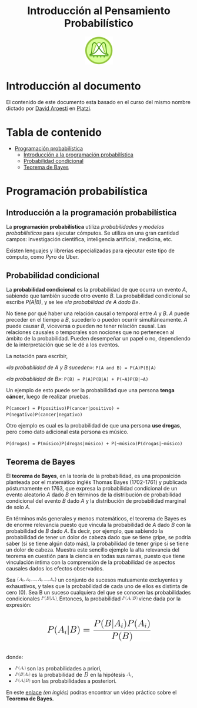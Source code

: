 <div align="center">
  <h1>Introducción al Pensamiento Probabilístico</h1>
</div>

<div align="center"> 
  <img src="readme_img/logo-curso.webp" width="15%">
</div>

# Introducción al documento

El contenido de este documento esta basado en el curso del mismo nombre dictado por [David Aroesti](https://github.com/jdaroesti) en [Platzi](https://platzi.com/r/karlbehrens/).

# Tabla de contenido
- [Programación probabilística](#Programación-probabilística)
    - [Introducción a la programación probabilística](#Introducción-a-la-programación-probabilística)
    - [Probabilidad condicional](#Probabilidad-condicional)
    - [Teorema de Bayes](#Teorema-de-Bayes)

# Programación probabilística

## Introducción a la programación probabilística

La **programación probabilística** utiliza _probabilidades_ y _modelos probabilísticos_ para ejecutar cómputos. Se utiliza en una gran cantidad campos: investigación científica, inteligencia artificial, medicina, etc.

Existen lenguajes y librerías especializadas para ejecutar este tipo de cómputo, como _Pyro_ de Uber.

## Probabilidad condicional

La **probabilidad condicional** es la probabilidad de que ocurra un evento _A_, sabiendo que también sucede otro evento _B_. La probabilidad condicional se escribe _P(A|B)_, y se lee _«la probabilidad de A dado B»_.

No tiene por qué haber una relación causal o temporal entre _A_ y _B_. _A_ puede preceder en el tiempo a _B_, sucederlo o pueden ocurrir simultáneamente. _A_ puede causar _B_, viceversa o pueden no tener relación causal. Las relaciones causales o temporales son nociones que no pertenecen al ámbito de la probabilidad. Pueden desempeñar un papel o no, dependiendo de la interpretación que se le dé a los eventos.

La notación para escribir,

_«la probabilidad de A y B suceden»_: `P(A and B) = P(A)P(B|A)`

_«la probabilidad de B»_: `P(B) = P(A)P(B|A) + P(~A)P(B|~A)`

Un ejemplo de esto puede ser la probabilidad que una persona **tenga cáncer**, luego de realizar pruebas.

`P(cancer) = P(positivo)P(cancer|positivo) + P(negativo)P(cancer|negativo)`

Otro ejemplo es cual es la probabilidad de que una persona **use drogas**, pero como dato adicional esta persona es músico.

`P(drogas) = P(músico)P(drogas|músico) + P(~músico)P(drogas|~músico)`

## Teorema de Bayes

El **teorema de Bayes**, en la teoría de la probabilidad, es una proposición planteada por el matemático inglés Thomas Bayes (1702-1761)​ y publicada póstumamente en 1763,​ que expresa la probabilidad condicional de un evento aleatorio _A_ dado _B_ en términos de la distribución de probabilidad condicional del evento _B_ dado _A_ y la distribución de probabilidad marginal de solo _A_.

En términos más generales y menos matemáticos, el teorema de Bayes es de enorme relevancia puesto que vincula la probabilidad de _A_ dado _B_ con la probabilidad de _B_ dado _A_. Es decir, por ejemplo, que sabiendo la probabilidad de tener un dolor de cabeza dado que se tiene gripe, se podría saber (si se tiene algún dato más), la probabilidad de tener gripe si se tiene un dolor de cabeza. Muestra este sencillo ejemplo la alta relevancia del teorema en cuestión para la ciencia en todas sus ramas, puesto que tiene vinculación íntima con la comprensión de la probabilidad de aspectos causales dados los efectos observados.

Sea <img src="readme_img/conjunto-a1-an.svg" height="12"> un conjunto de sucesos mutuamente excluyentes y exhaustivos, y tales que la probabilidad de cada uno de ellos es distinta de cero (0). Sea B un suceso cualquiera del que se conocen las probabilidades condicionales <img src="readme_img/pba.svg" height="12">. Entonces, la probabilidad <img src="readme_img/pab.svg" height="12"> viene dada por la expresión:

<br>
<div align="center">
    <img src="readme_img/bayes.svg" height="60">
</div>
<br>

donde:

- <img src="readme_img/pai.svg" height="12"> son las probabilidades a priori,
- <img src="readme_img/pba.svg" height="12"> es la probabilidad de <img src="readme_img/B.svg" height="12"> en la hipótesis <img src="readme_img/Ai.svg" height="12">,
- <img src="readme_img/pab.svg" height="12"> son las probabilidades a posteriori.


En este [enlace](https://www.youtube.com/watch?v=HZGCoVF3YvM&t) _(en inglés)_ podras encontrar un video práctico sobre el **Teorema de Bayes.**